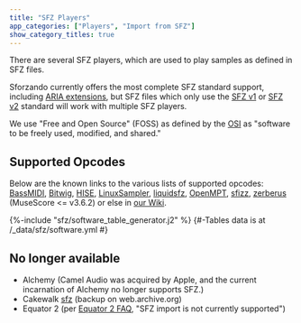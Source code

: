 ```yaml
---
title: "SFZ Players"
app_categories: ["Players", "Import from SFZ"]
show_category_titles: true
---
```

There are several SFZ players, which are used to play samples as defined in SFZ
files.

Sforzando currently offers the most complete SFZ standard support, including
[ARIA extensions], but SFZ files which only use the [SFZ v1] or [SFZ v2] standard
will work with multiple SFZ players.

We use "Free and Open Source" (FOSS) as defined by the [OSI]
as "software to be freely used, modified, and shared."

## Supported Opcodes

Below are the known links to the various lists of supported opcodes:\
[BassMIDI], [Bitwig], [HISE], [LinuxSampler], [liquidsfz],
[OpenMPT], [sfizz], [zerberus] (MuseScore <= v3.6.2) or else in [our Wiki].

{%-include "sfz/software_table_generator.j2" %}
{#-Tables data is at /_data/sfz/software.yml #}

## No longer available

- Alchemy (Camel Audio was acquired by Apple,
  and the current incarnation of Alchemy no longer supports SFZ.)
- Cakewalk [sfz] (backup on web.archive.org)
- Equator 2 (per [Equator 2 FAQ], "SFZ import is not currently supported")


[ARIA extensions]: ../opcodes/index.md?v=aria
[SFZ v1]:          ../opcodes/index.md?v=1
[SFZ v2]:          ../opcodes/index.md?v=2
[OSI]:             https://opensource.org/licenses
[sfz]:             https://web.archive.org/web/20071011005744/http://www.rgcaudio.com/sfz.htm
[BassMIDI]:        https://www.un4seen.com/doc/#bassmidi/BASS_MIDI_FontInit.html
[Bitwig]:          https://github.com/sfzformat/sfzformat.github.io/pull/48#issuecomment-731244523
[Equator 2 FAQ]:   https://support.roli.com/support/solutions/articles/36000255935-equator2-faqs#Can-I-import-my-own-samples-or-wavetable-files-into-Equator2?
[HISE]:            https://github.com/christophhart/HISE/blob/master/hi_sampler/sampler/SfzImporter.h#L47
[LinuxSampler]:    http://linuxsampler.org/sfz/
[liquidsfz]:       https://github.com/swesterfeld/liquidsfz/blob/master/OPCODES.md
[OpenMPT]:         https://wiki.openmpt.org/Manual:_SFZ_Implementation
[sfizz]:           https://sfz.tools/sfizz/development/status/opcodes
[zerberus]:        https://github.com/musescore/MuseScore/blob/3.6.2/audio/midi/zerberus/README
[our Wiki]:        https://github.com/sfzformat/sfzformat.github.io/wiki/Players
